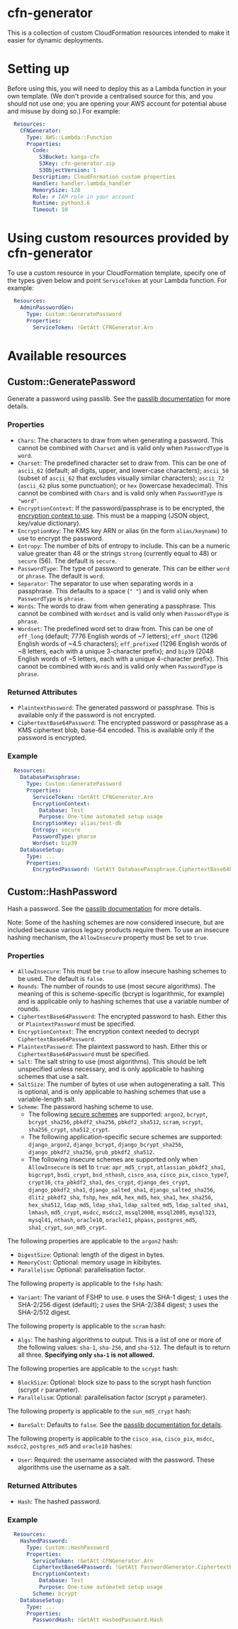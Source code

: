 # cfn-generator
This is a collection of custom CloudFormation resources intended to make it
easier for dynamic deployments.

# Setting up
Before using this, you will need to deploy this as a Lambda function in your
own template. (We don't provide a centralised source for this, and you should
not use one; you are opening your AWS account for potential abuse and misuse
by doing so.) For example:

```yaml
  Resources:
    CFNGenerator:
      Type: AWS::Lambda::Function
      Properties:
        Code:
          S3Bucket: kanga-cfn
          S3Key: cfn-generator.zip
          S3ObjectVersion: 1
        Description: CloudFormation custom properties
        Handler: handler.lambda_handler
        MemorySize: 128
        Role: # IAM role in your account
        Runtime: python3.6
        Timeout: 10
```

# Using custom resources provided by cfn-generator
To use a custom resource in your CloudFormation template, specify one of the
types given below and point `ServiceToken` at your Lambda function. For
example:

```yaml
  Resources:
    AdminPasswordGen:
      Type: Custom::GeneratePassword
      Properties:
        ServiceToken: !GetAtt CFNGenerator.Arn
```

# Available resources

## Custom::GeneratePassword
Generate a password using passlib. See the [passlib documentation](https://passlib.readthedocs.io/en/stable/lib/passlib.pwd.html) for more details.

### Properties
* `Chars`: The characters to draw from when generating a password. This cannot be combined with `Charset` and is valid only when `PasswordType` is `word`.
* `Charset`: The predefined character set to draw from. This can be one of `ascii_62` (default; all digits, upper, and lower-case characters); `ascii_50` (subset of `ascii_62` that excludes visually similar characters); `ascii_72` (`ascii_62` plus some punctuation); or `hex` (lowercase hexadecimal). This cannot be combined with `Chars` and is valid only when `PasswordType` is `"word"`.
* `EncryptionContext`: If the password/passphrase is to be encrypted, the [encryption context to use](http://docs.aws.amazon.com/kms/latest/developerguide/encryption-context.html). This must be a mapping (JSON object, key/value dictionary).
* `EncryptionKey`: The KMS key ARN or alias (in the form `alias/keyname`) to use to encrypt the password.
* `Entropy`: The number of bits of entropy to include. This can be a numeric value greater than 48 or the strings `strong` (currently equal to 48) or `secure` (56). The default is `secure`.
* `PasswordType`: The type of password to generate. This can be either `word` or `phrase`. The default is `word`.
* `Separator`: The separator to use when separating words in a passphrase. This defaults to a space (`" "`) and is valid only when `PasswordType` is `phrase`.
* `Words`: The words to draw from when generating a passphrase. This cannot be combined with `Wordset` and is valid only when `PasswordType` is `phrase`.
* `Wordset`: The predefined word set to draw from. This can be one of `eff_long` (default; 7776 English words of ~7 letters); `eff_short` (1296 English words of ~4.5 characters); `eff_prefixed` (1296 English words of ~8 letters, each with a unique 3-character prefix); and `bip39` (2048 English words of ~5 letters, each with a unique 4-character prefix).  This cannot be combined with `Words` and is valid only when `PasswordType` is `phrase`.

### Returned Attributes
* `PlaintextPassword`: The generated password or passphrase. This is available only if the password is not encrypted.
* `CiphertextBase64Password`: The encrypted password or passphrase as a KMS ciphertext blob, base-64 encoded. This is available only if the password is encrypted.

### Example
```yaml
  Resources:
    DatabasePassphrase:
      Type: Custom::GeneratePassword
      Properties:
        ServiceToken: !GetAtt CFNGenerator.Arn
        EncryptionContext:
          Database: Test
          Purpose: One-time automated setup usage
        EncryptionKey: alias/test-db
        Entropy: secure
        PasswordType: pharse
        Wordset: bip39
    DatabaseSetup:
      Type: ...
      Properties:
        EncryptedPassword: !GetAtt DatabasePassphrase.CiphertextBase64Password
```

## Custom::HashPassword
Hash a password. See the [passlib documentation](https://passlib.readthedocs.io/en/stable/lib/passlib.hash.html) for more details.

Note: Some of the hashing schemes are now considered insecure, but are included because various legacy products require them. To use an insecure hashing mechanism, the `AllowInsecure` property must be set to `true`.

### Properties
* `AllowInsecure`: This must be `true` to allow insecure hashing schemes to be used. The default is `false`.
* `Rounds`: The number of rounds to use (most secure algorithms). The meaning of this is scheme-specific (bcrypt is logarithmic, for example) and is applicable only to hashing schemes that use a variable number of rounds.
* `CiphertextBase64Password`: The encrypted password to hash. Either this or `PlaintextPassword` must be specified.
* `EncryptionContext`: The encryption context needed to decrypt `CiphertextBase64Password`.
* `PlaintextPassword`: The plaintext password to hash. Either this or `CiphertextBase64Password` must be specified.
* `Salt`: The salt string to use (most algorithms). This should be left unspecified unless necessary, and is only applicable to hashing schemes that use a salt.
* `SaltSize`: The number of bytes ot use when autogenerating a salt. This is optional, and is only applicable to hashing schemes that use a variable-length salt.
* `Scheme`: The password hashing scheme to use.
    * The following [secure schemes](https://passlib.readthedocs.io/en/stable/narr/quickstart.html) are supported: `argon2`, `bcrypt`, `bcrypt_sha256`, `pbkdf2_sha256`, `pbkdf2_sha512`, `scram`, `scrypt`, `sha256_crypt`, `sha512_crypt`.
    * The following application-specific secure schemes are supported: `django_argon2`, `django_bcrypt`, `django_bcrypt_sha256`, `django_pbkdf2_sha256`, `grub_pbkdf2_sha512`.
    * The following insecure schemes are supported only when `AllowInsecure` is set to `true`: `apr_md5_crypt`, `atlassian_pbkdf2_sha1`, `bigcrypt`, `bsdi_crypt`, `bsd_nthash`, `cisco_asa`, `cisco_pix`, `cisco_type7`, `crypt16`, `cta_pbkdf2_sha1`, `des_crypt`, `django_des_crypt`, `django_pbkdf2_sha1`, `django_salted_sha1`, `django_salted_sha256`, `dlitz_pbkdf2_sha`, `fshp`, `hex_md4`, `hex_md5`, `hex_sha1`, `hex_sha256`, `hex_sha512`, `ldap_md5`, `ldap_sha1`, `ldap_salted_md5`, `ldap_salted_sha1`, `lmhash`, `md5_crypt`, `msdcc`, `msdcc2`, `mssql2000`, `mssql2005`, `mysql323`, `mysql41`, `nthash`, `oracle10`, `oracle11`, `phpass`, `postgres_md5`, `sha1_crypt`, `sun_md5_crypt`.

The following properties are applicable to the `argon2` hash:
* `DigestSize`: Optional: length of the digest in bytes.
* `MemoryCost`: Optional: memory usage in kibibytes.
* `Parallelism`: Optional: parallelisation factor.

The following property is applicable to the `fshp` hash:
* `Variant`: The variant of FSHP to use. `0` uses the SHA-1 digest; `1` uses the SHA-2/256 digest (default); `2` uses the SHA-2/384 digest; `3` uses the SHA-2/512 digest.

The following property is applicable to the `scram` hash:
* `Algs`: The hashing algorithms to output. This is a list of one or more of the following values: `sha-1`, `sha-256`, and `sha-512`. The default is to return all three. **Specifying only `sha-1` is not allowed.**

The following properties are applicable to the `scrypt` hash:
* `BlockSize`: Optional: block size to pass to the scrypt hash function (scrypt `r` parameter).
* `Parallelism`: Optional: parallelisation factor (scrypt `p` parameter). 

The following property is applicable to the `sun_md5_crypt` hash:
* `BareSalt`: Defaults to `false`. See the [passlib documentation for details](https://passlib.readthedocs.io/en/stable/lib/passlib.hash.sun_md5_crypt.html#smc-bare-salt).

The following property is applicable to the `cisco_asa`, `cisco_pix`, `msdcc`, `msdcc2`, `postgres_md5` and `oracle10` hashes:
* `User`: Required: the username associated with the password. These algorithms use the username as a salt.

### Returned Attributes
* `Hash`: The hashed password.

### Example
```yaml
  Resources:
    HashedPassword:
      Type: Custom::HashPassword
      Properties:
        ServiceToken: !GetAtt CFNGenerator.Arn
        CiphertextBase64Password: !GetAtt PasswordGenerator.CiphertextBase64Password
        EncryptionContext:
          Database: Test
          Purpose: One-time automated setup usage
        Scheme: bcrypt
    DatabaseSetup:
      Type: ...
      Properties:
        PasswordHash: !GetAtt HashedPassword.Hash
```
